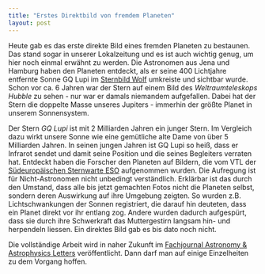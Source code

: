 ```yaml
---
title: "Erstes Direktbild von fremdem Planeten"
layout: post
---
```

Heute gab es das erste direkte Bild eines fremden Planeten zu bestaunen. Das stand sogar in unserer Lokalzeitung und es ist auch wichtig genug, um hier noch einmal erwähnt zu werden. Die Astronomen aus Jena und Hamburg haben den Planeten entdeckt, als er seine 400 Lichtjahre entfernte Sonne GQ Lupi im [Sternbild Wolf][0] umkreiste und sichtbar wurde. Schon vor ca. 6 Jahren war der Stern auf einem Bild des *Weltraumteleskops Hubble* zu sehen - nur war er damals niemandem aufgefallen. Dabei hat der Stern die doppelte Masse unseres Jupiters - immerhin der größte Planet in unserem Sonnensystem.

Der Stern *GQ Lupi* ist mit 2 Milliarden Jahren ein junger Stern. Im Vergleich dazu wirkt unsere Sonne wie eine gemütliche alte Dame von über 5 Milliarden Jahren. In seinen jungen Jahren ist GQ Lupi so heiß, dass er Infrarot sendet und damit seine Position und die seines Begleiters verraten hat. Entdeckt haben die Forscher den Planeten auf Bildern, die vom VTL der [Südeuropäischen Sternwarte ESO][1] aufgenommen wurden. Die Aufregung ist für Nicht-Astronomen nicht unbedingt verständlich. Erklärbar ist das durch den Umstand, dass alle bis jetzt gemachten Fotos nicht die Planeten selbst, sondern deren Auswirkung auf ihre Umgebung zeigten. So wurden z.B. Lichtschwankungen der Sonnen registriert, die darauf hin deuteten, dass ein Planet direkt vor ihr entlang zog. Andere wurden dadurch aufgespürt, dass sie durch ihre Schwerkraft das Muttergestirn langsam hin- und herpendeln liessen. Ein direktes Bild gab es bis dato noch nicht.

Die vollständige Arbeit wird in naher Zukunft im [Fachjournal Astronomy & Astrophysics Letters][2] veröffentlicht. Dann darf man auf einige Einzelheiten zu dem Vorgang hoffen.

[0]: http://www.planetposter.de/sterne-dt/lup.htm
[1]: http://www.eso.org/
[2]: http://www.edpsciences.org/journal/
